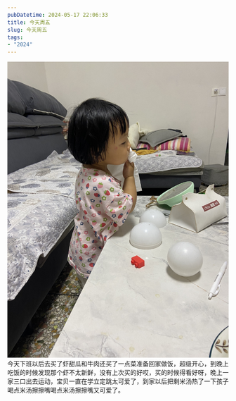 ```yaml
---
pubDatetime: 2024-05-17 22:06:33
title: 今天周五
slug: 今天周五
tags:
- "2024"
---
```


![image](../../../public/img/note/2024-05-17-c668d05c-f119-43a1-a2d3-3df9b21316cd.jpg)
今天下班以后去买了虾甜瓜和牛肉还买了一点菜准备回家做饭，超级开心，到晚上吃饭的时候发现那个虾不太新鲜，没有上次买的好哎，买的时候得看好呀，晚上一家三口出去运动，宝贝一直在学立定跳太可爱了，到家以后把剩米汤热了一下孩子喝点米汤擦擦嘴喝点米汤擦擦嘴又可爱了。